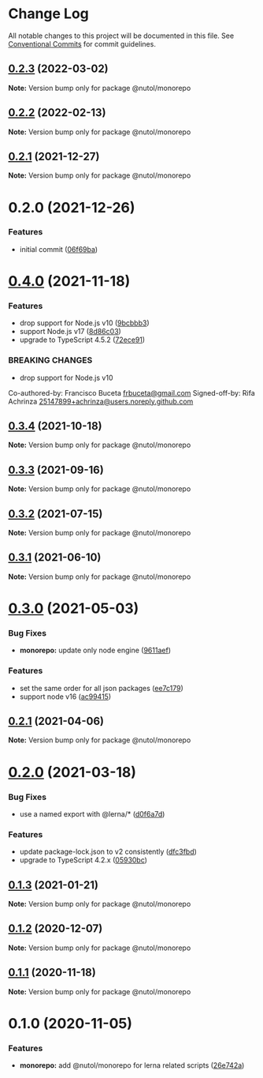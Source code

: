 # Change Log

All notable changes to this project will be documented in this file.
See [Conventional Commits](https://conventionalcommits.org) for commit guidelines.

## [0.2.3](https://github.com/nutoljs/nutol/compare/@nutol/monorepo@0.2.2...@nutol/monorepo@0.2.3) (2022-03-02)

**Note:** Version bump only for package @nutol/monorepo





## [0.2.2](https://github.com/nutoljs/nutol/compare/@nutol/monorepo@0.2.1...@nutol/monorepo@0.2.2) (2022-02-13)

**Note:** Version bump only for package @nutol/monorepo





## [0.2.1](https://github.com/loopbackio/loopback-next/compare/@loopback/monorepo@0.2.0...@nutol/monorepo@0.2.1) (2021-12-27)

**Note:** Version bump only for package @nutol/monorepo





# 0.2.0 (2021-12-26)


### Features

* initial commit ([06f69ba](https://github.com/nutoljs/nutol/commit/06f69baf1c724633a35d231e2c00adbe4884805d))





# [0.4.0](https://github.com/loopbackio/loopback-next/compare/@loopback/monorepo@0.3.4...@nutol/monorepo@0.4.0) (2021-11-18)


### Features

* drop support for Node.js v10 ([9bcbbb3](https://github.com/loopbackio/loopback-next/commit/9bcbbb358ec3eabc3033d4e7e1c22b524a7069b3))
* support Node.js v17 ([8d86c03](https://github.com/loopbackio/loopback-next/commit/8d86c03cb7047e2b1f18d05870628ef5783e71b2))
* upgrade to TypeScript 4.5.2 ([72ece91](https://github.com/loopbackio/loopback-next/commit/72ece91289ecfdfd8747bb9888ad75db73e8ff4b))


### BREAKING CHANGES

* drop support for Node.js v10

Co-authored-by: Francisco Buceta <frbuceta@gmail.com>
Signed-off-by: Rifa Achrinza <25147899+achrinza@users.noreply.github.com>





## [0.3.4](https://github.com/loopbackio/loopback-next/compare/@loopback/monorepo@0.3.3...@nutol/monorepo@0.3.4) (2021-10-18)

**Note:** Version bump only for package @nutol/monorepo





## [0.3.3](https://github.com/loopbackio/loopback-next/compare/@loopback/monorepo@0.3.2...@nutol/monorepo@0.3.3) (2021-09-16)

**Note:** Version bump only for package @nutol/monorepo





## [0.3.2](https://github.com/loopbackio/loopback-next/compare/@loopback/monorepo@0.3.1...@nutol/monorepo@0.3.2) (2021-07-15)

**Note:** Version bump only for package @nutol/monorepo





## [0.3.1](https://github.com/loopbackio/loopback-next/compare/@loopback/monorepo@0.3.0...@nutol/monorepo@0.3.1) (2021-06-10)

**Note:** Version bump only for package @nutol/monorepo





# [0.3.0](https://github.com/loopbackio/loopback-next/compare/@loopback/monorepo@0.2.1...@nutol/monorepo@0.3.0) (2021-05-03)


### Bug Fixes

* **monorepo:** update only node engine ([9611aef](https://github.com/loopbackio/loopback-next/commit/9611aefcee438647ab089a5dc0ab924659e450e1))


### Features

* set the same order for all json packages ([ee7c179](https://github.com/loopbackio/loopback-next/commit/ee7c179a0e99d862f8596c897523a8e1bf2e8888))
* support node v16 ([ac99415](https://github.com/loopbackio/loopback-next/commit/ac994154543bde22b4482ba98813351656db1b55))





## [0.2.1](https://github.com/loopbackio/loopback-next/compare/@loopback/monorepo@0.2.0...@nutol/monorepo@0.2.1) (2021-04-06)

**Note:** Version bump only for package @nutol/monorepo





# [0.2.0](https://github.com/loopbackio/loopback-next/compare/@loopback/monorepo@0.1.3...@nutol/monorepo@0.2.0) (2021-03-18)


### Bug Fixes

* use a named export with @lerna/* ([d0f6a7d](https://github.com/loopbackio/loopback-next/commit/d0f6a7dac49a32d27ba3971ccb893da5396b36ee))


### Features

* update package-lock.json to v2 consistently ([dfc3fbd](https://github.com/loopbackio/loopback-next/commit/dfc3fbdae0c9ca9f34c64154a471bef22d5ac6b7))
* upgrade to TypeScript 4.2.x ([05930bc](https://github.com/loopbackio/loopback-next/commit/05930bc0cece3909dd66f75ad91eeaa2d365a480))





## [0.1.3](https://github.com/loopbackio/loopback-next/compare/@loopback/monorepo@0.1.2...@nutol/monorepo@0.1.3) (2021-01-21)

**Note:** Version bump only for package @nutol/monorepo





## [0.1.2](https://github.com/loopbackio/loopback-next/compare/@loopback/monorepo@0.1.1...@nutol/monorepo@0.1.2) (2020-12-07)

**Note:** Version bump only for package @nutol/monorepo





## [0.1.1](https://github.com/loopbackio/loopback-next/compare/@loopback/monorepo@0.1.0...@nutol/monorepo@0.1.1) (2020-11-18)

**Note:** Version bump only for package @nutol/monorepo





# 0.1.0 (2020-11-05)


### Features

* **monorepo:** add @nutol/monorepo for lerna related scripts ([26e742a](https://github.com/loopbackio/loopback-next/commit/26e742aa5899f4c278b014a27357f3106a232d14))

